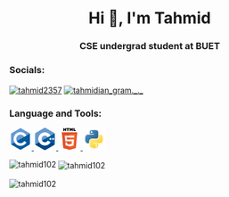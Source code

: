 <h1 align="center">Hi 👋, I'm Tahmid</h1>
<h3 align="center">CSE undergrad student at BUET</h3>


<h3 align="left">Socials:</h3>
<p align="left">
<a href="https://www.facebook.com/tahmid2357/" target="blank"><img align="center" src="https://raw.githubusercontent.com/rahuldkjain/github-profile-readme-generator/master/src/images/icons/Social/facebook.svg" alt="tahmid2357" height="30" width="40" /></a>
<a href="https://instagram.com/tahmidian_gram._._" target="blank"><img align="center" src="https://raw.githubusercontent.com/rahuldkjain/github-profile-readme-generator/master/src/images/icons/Social/instagram.svg" alt="tahmidian_gram._._" height="30" width="40" /></a>
</p>

<h3 align="left">Language and Tools:</h3>
<p align="left"> <a href="https://www.cprogramming.com/" target="_blank" rel="noreferrer"> <img src="https://raw.githubusercontent.com/devicons/devicon/master/icons/c/c-original.svg" alt="c" width="40" height="40"/> </a> <a href="https://www.w3schools.com/cpp/" target="_blank" rel="noreferrer"> <img src="https://raw.githubusercontent.com/devicons/devicon/master/icons/cplusplus/cplusplus-original.svg" alt="cplusplus" width="40" height="40"/> </a> <a href="https://www.w3.org/html/" target="_blank" rel="noreferrer"> <img src="https://raw.githubusercontent.com/devicons/devicon/master/icons/html5/html5-original-wordmark.svg" alt="html5" width="40" height="40"/> </a> <a href="https://www.python.org" target="_blank" rel="noreferrer"> <img src="https://raw.githubusercontent.com/devicons/devicon/master/icons/python/python-original.svg" alt="python" width="40" height="40"/> </a> </p>

<p><img align="left" src="https://github-readme-stats.vercel.app/api/top-langs?username=tahmid102&show_icons=true&locale=en&layout=compact" alt="tahmid102" /></p>

<p>&nbsp;<img align="center" src="https://github-readme-stats.vercel.app/api?username=tahmid102&show_icons=true&locale=en" alt="tahmid102" /></p>

<p><img align="center" src="https://github-readme-streak-stats.herokuapp.com/?user=tahmid102&" alt="tahmid102" /></p>
